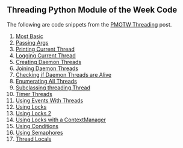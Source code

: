 ## Threading Python Module of the Week Code

The following are code snippets from the
[PMOTW Threading](http://pymotw.com/2/threading/) post.

1. [Most Basic](1.py)
2. [Passing Args](2.py)
3. [Printing Current Thread](3.py)
4. [Logging Current Thread](4.py)
5. [Creating Daemon Threads](5.py)
6. [Joining Daemon Threads](6.py)
7. [Checking if Daemon Threads are Alive](7.py)
8. [Enumerating All Threads](8.py)
9. [Subclassing threading.Thread](9.py)
10. [Timer Threads](10.py)
11. [Using Events With Threads](11.py)
12. [Using Locks](12.py)
13. [Using Locks 2](13.py)
14. [Using Locks with a ContextManager](14.py)
15. [Using Conditions](15.py)
16. [Using Semaphores](16.py)
17. [Thread Locals](17.py)
